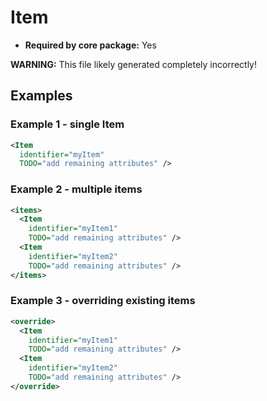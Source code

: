 # Item

- **Required by core package:** Yes

**WARNING:** This file likely generated completely incorrectly!

## Examples

### Example 1 - single Item

```xml
<Item
  identifier="myItem"
  TODO="add remaining attributes" />
```

### Example 2 - multiple items

```xml
<items>
  <Item
    identifier="myItem1"
    TODO="add remaining attributes" />
  <Item
    identifier="myItem2"
    TODO="add remaining attributes" />
</items>
```

### Example 3 - overriding existing items

```xml
<override>
  <Item
    identifier="myItem1"
    TODO="add remaining attributes" />
  <Item
    identifier="myItem2"
    TODO="add remaining attributes" />
</override>
```


